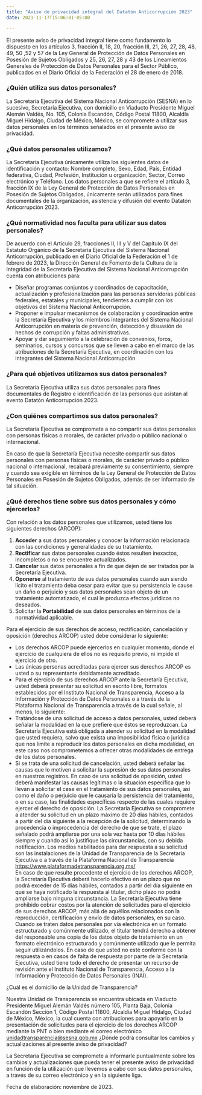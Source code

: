 ```yaml
---
title: "Aviso de privacidad integral del Datatón Anticorrupción 2023"
date: 2021-11-17T15:06:01-05:00

---
```



El presente aviso de privacidad integral tiene como fundamento lo dispuesto en los artículos 3, fracción II, 18, 20, fracción III, 21, 26, 27, 28, 48, 49, 50 ,52 y 57 de la Ley General de Protección de Datos Personales en Posesión de Sujetos Obligados y 25, 26, 27, 28 y 43 de los Lineamientos Generales de Protección de Datos Personales para el Sector Público, publicados en el Diario Oficial de la Federación el 28 de enero de 2018.

### ¿Quién utiliza sus datos personales?

La Secretaría Ejecutiva del Sistema Nacional Anticorrupción (SESNA) en lo sucesivo, Secretaría Ejecutiva, con domicilio en Viaducto Presidente Miguel Alemán Valdés, No. 105, Colonia Escandón, Código Postal 11800, Alcaldía Miguel Hidalgo, Ciudad de México, México, se compromete a utilizar sus datos personales en los términos señalados en el presente aviso de privacidad.

### ¿Qué datos personales utilizamos?

La Secretaría Ejecutiva únicamente utiliza los siguientes datos de identificación y contacto: Nombre completo, Sexo, Edad, País, Entidad federativa, Ciudad, Profesión, Institución u organización, Sector, Correo electrónico y Teléfono. Los datos personales a que se refiere el artículo 3, fracción IX de la Ley General de Protección de Datos Personales en Posesión de Sujetos Obligados, únicamente serán utilizados para fines documentales de la organización, asistencia y difusión del evento Datatón Anticorrupción 2023.

### ¿Qué normatividad nos faculta para utilizar sus datos personales?

De acuerdo con el Artículo 29, fracciones II, III y V del Capítulo IX del Estatuto Orgánico de la Secretaría Ejecutiva del Sistema Nacional Anticorrupción, publicado en el Diario Oficial de la Federación el 1 de febrero de 2023, la Dirección General de Fomento de la Cultura de la Integridad de la Secretaría Ejecutiva del Sistema Nacional Anticorrupción cuenta con atribuciones para:

 * Diseñar programas conjuntos y coordinados de capacitación, actualización y profesionalización para las personas servidoras públicas federales, estatales y municipales, tendientes a cumplir con los objetivos del Sistema Nacional Anticorrupción.
 * Proponer e impulsar mecanismos de colaboración y coordinación entre la Secretaría Ejecutiva y los miembros integrantes del Sistema Nacional Anticorrupción en materia de prevención, detección y disuasión de hechos de corrupción y faltas administrativas.
 * Apoyar y dar seguimiento a la celebración de convenios, foros, seminarios, cursos y concursos que se lleven a cabo en el marco de las atribuciones de la Secretaría Ejecutiva, en coordinación con los integrantes del Sistema Nacional Anticorrupción 

### ¿Para qué objetivos utilizamos sus datos personales?

La Secretaría Ejecutiva utiliza sus datos personales para fines documentales de Registro e identificación de las personas que asistan al evento Datatón Anticorrupción 2023.

### ¿Con quiénes compartimos sus datos personales?

La Secretaría Ejecutiva se compromete a no compartir sus datos personales con personas físicas o morales, de carácter privado o público nacional o internacional.

En caso de que la Secretaría Ejecutiva necesite compartir sus datos personales con personas físicas o morales, de carácter privado o público nacional o internacional, recabará previamente su consentimiento, siempre y cuando sea exigible en términos de la Ley General de Protección de Datos Personales en Posesión de Sujetos Obligados, además de ser informado de tal situación.

### ¿Qué derechos tiene sobre sus datos personales y cómo ejercerlos?

Con relación a los datos personales que utilizamos, usted tiene los siguientes derechos (ARCOP):

1. **Acceder** a sus datos personales y conocer la información relacionada con las condiciones y generalidades de su tratamiento.
2. **Rectificar** sus datos personales cuando éstos resulten inexactos, incompletos o no se encuentre actualizados.
3. **Cancelar** sus datos personales a fin de que dejen de ser tratados por la Secretaría Ejecutiva.
4. **Oponerse** al tratamiento de sus datos personales cuando aun siendo lícito el tratamiento deba cesar para evitar que su persistencia le cause un daño o perjuicio y sus datos personales sean objeto de un tratamiento automatizado, el cual le produzca efectos jurídicos no deseados.
5. Solicitar la **Portabilidad** de sus datos personales en términos de la normatividad aplicable.

Para el ejercicio de sus derechos de acceso, rectificación, cancelación y oposición (derechos  ARCOP) usted debe considerar lo siguiente:
 * Los derechos ARCOP puede ejercerlos en cualquier momento, donde el ejercicio de cualquiera de ellos no es requisito previo, ni impide el ejercicio de otro.
 * Las únicas personas acreditadas para ejercer sus derechos ARCOP es usted o su representante debidamente acreditado.
 * Para el ejercicio de sus derechos ARCOP ante la Secretaría Ejecutiva, usted deberá presentar su solicitud en escrito libre, formatos establecidos por el Instituto Nacional de Transparencia, Acceso a la Información y Protección de Datos Personales o a través de la Plataforma Nacional de Transparencia a través de la cual señale, al menos, lo siguiente:
 * Tratándose de una solicitud de acceso a datos personales, usted deberá señalar la modalidad en la que prefiere que éstos se reproduzcan. La Secretaría Ejecutiva está obligada a atender su solicitud en la modalidad que usted requiera, salvo que exista una imposibilidad física o jurídica que nos limite a reproducir los datos personales en dicha modalidad, en este caso nos comprometemos a ofrecer otras modalidades de entrega de los datos personales.
 * Si se trata de una solicitud de cancelación, usted deberá señalar las causas que lo motiven a solicitar la supresión de sus datos personales en nuestros registros.
En caso de una solicitud de oposición, usted deberá manifestar las causas legítimas o la situación específica que lo llevan a solicitar el cese en el tratamiento de sus datos personales, así como el daño o perjuicio que le causaría la persistencia del tratamiento, o en su caso, las finalidades específicas respecto de las cuales requiere ejercer el derecho de oposición.
La Secretaría Ejecutiva se compromete a atender su solicitud en un plazo máximo de 20 días hábiles, contados a partir del día siguiente a la recepción de la solicitud, determinando la procedencia o improcedencia del derecho de que se trate, el plazo señalado podrá ampliarse por una sola vez hasta por 10 días hábiles siempre y cuando así lo justifique las circunstancias, con su debida notificación. Los medios habilitados para dar respuesta a su solicitud son las instalaciones de la Unidad de Transparencia de la Secretaría Ejecutiva o a través de la Plataforma Nacional de Transparencia https://www.plataformadetransparencia.org.mx/  
En caso de que resulte procedente el ejercicio de los derechos ARCOP, la Secretaría Ejecutiva deberá hacerlo efectivo en un plazo que no podrá exceder de 15 días hábiles, contados a partir del día siguiente en que se haya notificado la respuesta al titular, dicho plazo no podrá ampliarse bajo ninguna circunstancia.
La Secretaría Ejecutiva tiene prohibido cobrar costos por la atención de solicitudes para el ejercicio de sus derechos ARCOP, más allá de aquéllos relacionados con la reproducción, certificación y envío de datos personales, en su caso.
Cuando se traten datos personales por vía electrónica en un formato estructurado y comúnmente utilizado, el titular tendrá derecho a obtener del responsable una copia de los datos objeto de tratamiento en un formato electrónico estructurado y comúnmente utilizado que le permita seguir utilizándolos.
En caso de que usted no esté conforme con la respuesta o en casos de falta de respuesta por parte de la Secretaría Ejecutiva, usted tiene todo el derecho de presentar un recurso de revisión ante el Instituto Nacional de Transparencia, Acceso a la Información y Protección de Datos Personales (INAI).

¿Cuál es el domicilio de la Unidad de Transparencia?

Nuestra Unidad de Transparencia se encuentra ubicada en Viaducto Presidente Miguel Alemán Valdés número 105, Planta Baja, Colonia Escandón Sección 1, Código Postal 11800, Alcaldía Miguel Hidalgo, Ciudad de México, México, la cual cuenta con atribuciones para apoyarlo en la presentación de solicitudes para el ejercicio de los derechos ARCOP mediante la PNT o bien mediante el correo electrónico unidadtransparencia@sesna.gob.mx
¿Dónde podrá consultar los cambios y actualizaciones al presente aviso de privacidad?

La Secretaría Ejecutiva se compromete a informarle puntualmente sobre los cambios y actualizaciones que pueda tener el presente aviso de privacidad en función de la utilización que llevemos a cabo con sus datos personales, a través de su correo electrónico y en la siguiente liga. 

Fecha de elaboración: noviembre de 2023.

